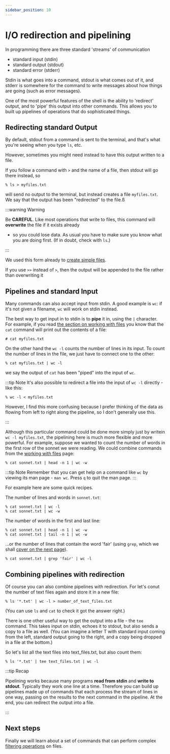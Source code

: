 ```yaml
---
sidebar_position: 10
---
```


# I/O redirection and pipelining

In programming there are three standard 'streams' of communication

* standard input (stdin)
* standard output (stdout)
* standard error (stderr)

Stdin is what goes into a command, stdout is what comes out of it, and stderr is somewhere for the command to write messages about how things are going (such as error messages).

One of the most powerful features of the shell is the ability to 'redirect' output, and to 'pipe' this output into other commands.
This allows you to built up pipelines of operations that do sophisticated things.

## Redirecting standard Output

By default, stdout from a command is sent to the terminal, and that's what you're seeing when you type `ls`, etc.

However, sometimes you might need instead to
have this output written to a file.

If you follow a command with `>` and the name of a file, then stdout will go there instead, so

`% ls > myfiles.txt`

will send no output to the terminal, but instead creates a file `myfiles.txt`.  We say that the output has been "redirected" to the file.ß

:::warning Warning

Be **CAREFUL**.  Like most operations that write to files, this command will **overwrite** the file if it exists already
- so you could lose data.  As usual you have to make sure you know what you are doing first.  (If in doubt, check with
`ls`.)

:::

We used this form already to [create simple files](working_with_files.md#redirecting-output-to-a-file).

If you use `>>` instead of `>`, then the output will be appended to the file rather than overwriting it

## Pipelines and standard Input

Many commands can also accept input from stdin. A good example is `wc`: if it's not given a filename, `wc` will work on
stdin instead.

The best way to get input in to stdin is to **pipe** it in, using the `|` character.  For example, if you read [the
section on working with files](working_with_files.md) you know that the
`cat` command will print out the contents of a file:

```
# cat myfiles.txt
```

On the other hand the `wc -l` counts the number of lines in its input.  To count the number of lines in the file, we
just have to connect one to the other:

```
% cat myfiles.txt | wc -l
```

we say the output of `cat` has been "piped" into the input of `wc`.

:::tip Note
It's also possible to redirect a file into the input of `wc -l` directly - like this:
```
% wc -l < myfiles.txt
```

However, I find this more confusing because I prefer thinking of the data as flowing from left to right along the
pipeline, so I don't generally use this.

:::

Although this particular command could be done more simply just by writein `wc -l myfiles.txt`, the pipelining here is
much more flexible and more powerful.  For example, suppose we wanted to count the number of words in the first
row of the sonnet we were reading.  We could combine commands from the [working with files](working_with_files.md) page:
```
% cat sonnet.txt | head -n 1 | wc -w
```

:::tip Note
Remember that you can get help on a command like `wc` by viewing its man page - `man wc`.
Press `q` to quit the man page.
:::

For example here are some quick recipes.

The number of lines and words in `sonnet.txt`:
```
% cat sonnet.txt | wc -l
% cat sonnet.txt | wc -w
```

The number of words in the first and last line:
```
% cat sonnet.txt | head -n 1 | wc -w
% cat sonnet.txt | tail -n 1 | wc -w
```

...or the number of lines that contain the word 'fair' (using `grep`, which we shall [cpver on the next page](basics.md)).
```
% cat sonnet.txt | grep 'fair' | wc -l
```

## Combining pipelines with redirection

Of course you can also combine pipelines with redirection.
For let's conut the number of text files again and store it in a new file:

```
% ls '*.txt' | wc -l > number_of_text_files.txt
```

(You can use `ls` and `cat` to check it got the answer right.)

There is one other useful way to get the output into a file - the `tee` command.  This takes input on stdin,
echoes it to stdout, but also sends a copy to a file as well.  (You can imagine a letter T with standard input coming
from the left, standard output going to the right, and a copy being dropped in a file at the bottom.)

So let's list all the text files into text_files.txt, but also count them:

~~~~
% ls '*.txt' | tee text_files.txt | wc -l
~~~~

:::tip Recap

Pipelining works because many programs **read from stdin** and **write to stdout**. Typically they work one line at a
time. Therefore you can build up pipelines made up of commands that each process the stream of lines in one way, passing
on the results to the next command in the pipeline.  At the end, you can redirect the output into a file.

:::

## Next steps

Finally we will learn about a set of commands that can perform complex [filtering operations](09_filtering_files.md) on
files.
